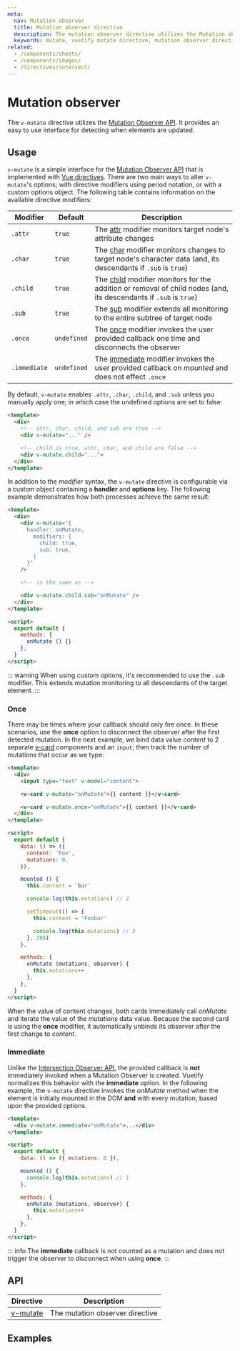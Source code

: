 ```yaml
---
meta:
  nav: Mutation observer
  title: Mutation observer directive
  description: The mutation observer directive utilizes the Mutation observer API. It allows you to invoke a callback when targetted elements are updated.
  keywords: mutate, vuetify mutate directive, mutation observer directive, mutation observer
related:
  - /components/sheets/
  - /components/images/
  - /directives/intersect/
---
```


# Mutation observer

The `v-mutate` directive utilizes the [Mutation Observer API](https://developer.mozilla.org/en-US/docs/Web/API/MutationObserver). It provides an easy to use interface for detecting when elements are updated.

<entry />

## Usage

`v-mutate` is a simple interface for the [Mutation Observer API](https://developer.mozilla.org/en-US/docs/Web/API/MutationObserver) that is implemented with [Vue directives](https://v3.vuejs.org/api/directives.html). There are two main ways to alter `v-mutate`'s options; with directive modifiers using period notation, or with a custom options object. The following table contains information on the available directive modifiers:

| Modifier     | Default      | Description |
| ------------ | -----------  | ----------- |
| `.attr`      | `true`       | The [attr](https://developer.mozilla.org/en-US/docs/Web/API/MutationObserver/observe#attributes) modifier monitors target node's attribute changes                                                       |
| `.char`      | `true`       | The [char](https://developer.mozilla.org/en-US/docs/Web/API/MutationObserver/observe#characterdata) modifier monitors changes to target node's character data (and, its descendants if `.sub` is `true`)       |
| `.child`     | `true`       | The [child](https://developer.mozilla.org/en-US/docs/Web/API/MutationObserver/observe#childlist) modifier monitors for the addition or removal of child nodes (and, its descendants if `.sub` is `true`) |
| `.sub`       | `true`       | The [sub](https://developer.mozilla.org/en-US/docs/Web/API/MutationObserver/observe#subtree) modifier extends all monitoring to the entire subtree of target node                                        |
| `.once`      | `undefined`  | The [once](#once) modifier invokes the user provided callback one time and disconnects the observer                                                                                                  |
| `.immediate` | `undefined`  | The [immediate](#immediate) modifier invokes the user provided callback on _mounted_ and does not effect `.once`                                                                                     |

By default, `v-mutate` enables `.attr`, `.char`, `.child`, and `.sub` unless you manually apply one; in which case the undefined options are set to false:

```html
<template>
  <div>
    <!-- attr, char, child, and sub are true -->
    <div v-mutate="..." />

    <!-- child is true, attr, char, and child are false -->
    <div v-mutate.child="...">
  </div>
</template>
```

In addition to the _modifier_ syntax, the `v-mutate` directive is configurable via a custom object containing a **handler** and **options** key. The following example demonstrates how both processes achieve the same result:

```html
<template>
  <div>
    <div v-mutate="{
      handler: onMutate,
        modifiers: {
          child: true,
          sub: true,
        }
      }"
    />

    <!-- is the same as -->

    <div v-mutate.child.sub="onMutate" />
  </div>
</template>

<script>
  export default {
    methods: {
      onMutate () {}
    },
  }
</script>
```

::: warning
  When using custom options, it's recommended to use the `.sub` modifier. This extends mutation monitoring to all descendants of the target element.
:::

### Once

There may be times where your callback should only fire once. In these scenarios, use the **once** option to disconnect the observer after the first detected mutation. In the next example, we bind data value _content_ to 2 separate [v-card](/components/cards/) components and an `input`; then track the number of mutations that occur as we type:

```html
<template>
  <div>
    <input type="text" v-model="content">

    <v-card v-mutate="onMutate">{{ content }}</v-card>

    <v-card v-mutate.once="onMutate">{{ content }}</v-card>
  </div>
</template>

<script>
  export default {
    data: () => ({
      content: 'Foo',
      mutations: 0,
    }),

    mounted () {
      this.content = 'Bar'

      console.log(this.mutations) // 2

      setTimeout(() => {
        this.content = 'Foobar'

        console.log(this.mutations) // 3
      }, 200)
    },

    methods: {
      onMutate (mutations, observer) {
        this.mutations++
      },
    },
  }
</script>
```

When the value of content changes, both cards immediately call _onMutate_ and iterate the value of the _mutations_ data value. Because the second card is using the **once** modifier, it automatically unbinds its observer after the first change to _content_.

### Immediate

Unlike the [Intersection Observer API](https://developer.mozilla.org/en-US/docs/Web/API/IntersectionObserver), the provided callback is **not** immediately invoked when a Mutation Observer is created. Vuetify normalizes this behavior with the **immediate** option. In the following example, the `v-mutate` directive invokes the _onMutate_ method when the element is initially mounted in the DOM **and** with every mutation; based upon the provided options.

```html
<template>
  <div v-mutate.immediate="onMutate">...</div>
</template>

<script>
  export default {
    data: () => ({ mutations: 0 }),

    mounted () {
      console.log(this.mutations) // 1
    },

    methods: {
      onMutate (mutations, observer) {
        this.mutations++
      },
    },
  }
</script>
```

::: info
  The **immediate** callback is not counted as a mutation and does not trigger the observer to disconnect when using **once**.
:::

## API

| Directive | Description |
| - | - |
| [v-mutate](/api/v-mutate/) | The mutation observer directive |

<api-inline hide-links />

## Examples

<example file="v-mutate/usage" />

<example file="v-mutate/option-modifiers" />
